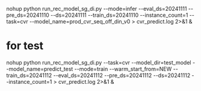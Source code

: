 nohup python run_rec_model_sg_di.py --mode=infer --eval_ds=20241111 --pre_ds=20241110 --ds=20241111 --train_ds=20241110 --instance_count=1 --task=cvr --model_name=prod_cvr_seq_off_din_v0 > cvr_predict.log 2>&1 &
# for test
nohup python run_rec_model_sg_di.py  --task=cvr --model_dir=test_model --model_name=predict_test --mode=train --warm_start_from=NEW --train_ds=20241112 --eval_ds=20241112 --pre_ds=20241112 --ds=20241112  --instance_count=1  > cvr_predict.log 2>&1 &
